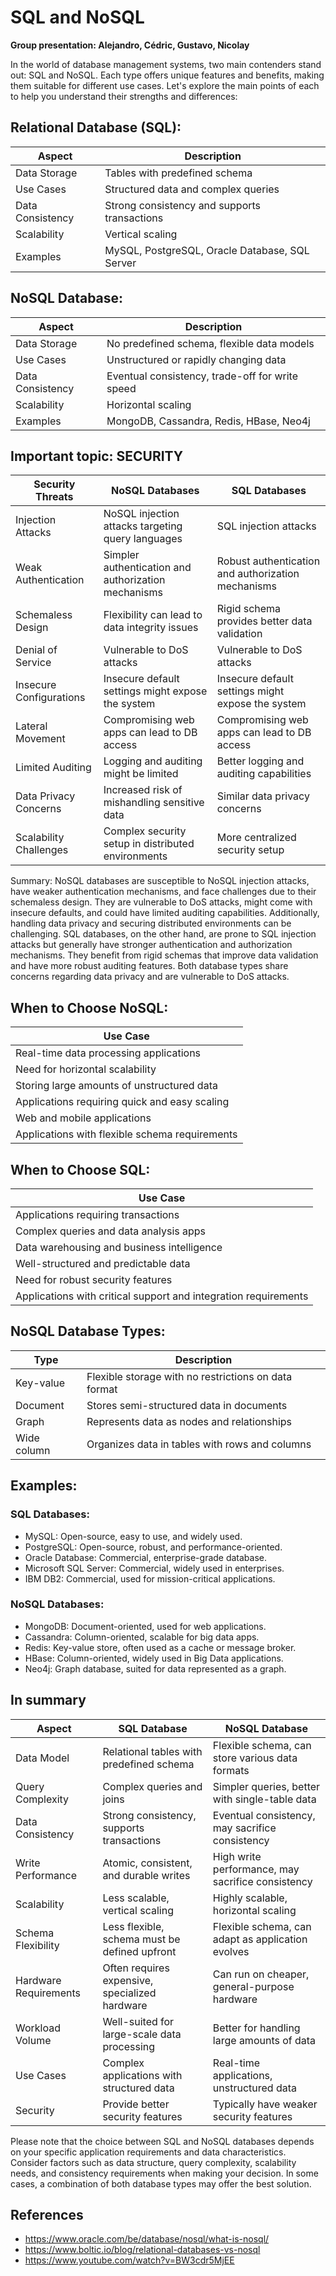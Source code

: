 # SQL and NoSQL

**Group presentation: Alejandro, Cédric, Gustavo, Nicolay**

In the world of database management systems, two main contenders stand out: SQL and NoSQL. Each type offers unique features and benefits, making them suitable for different use cases. Let's explore the main points of each to help you understand their strengths and differences:


## Relational Database (SQL):

| Aspect                  | Description                                       |
|-------------------------|---------------------------------------------------|
| Data Storage            | Tables with predefined schema                    |
| Use Cases               | Structured data and complex queries              |
| Data Consistency        | Strong consistency and supports transactions     |
| Scalability             | Vertical scaling                                 |
| Examples                | MySQL, PostgreSQL, Oracle Database, SQL Server   |

## NoSQL Database:

| Aspect                  | Description                                       |
|-------------------------|---------------------------------------------------|
| Data Storage            | No predefined schema, flexible data models       |
| Use Cases               | Unstructured or rapidly changing data            |
| Data Consistency        | Eventual consistency, trade-off for write speed  |
| Scalability             | Horizontal scaling                               |
| Examples                | MongoDB, Cassandra, Redis, HBase, Neo4j          |

## Important topic: SECURITY

| Security Threats       | NoSQL Databases                                       | SQL Databases                                       |
|------------------------|-------------------------------------------------------|-----------------------------------------------------|
| Injection Attacks      | NoSQL injection attacks targeting query languages   | SQL injection attacks                               |
| Weak Authentication    | Simpler authentication and authorization mechanisms  | Robust authentication and authorization mechanisms |
| Schemaless Design      | Flexibility can lead to data integrity issues        | Rigid schema provides better data validation        |
| Denial of Service      | Vulnerable to DoS attacks                            | Vulnerable to DoS attacks                           |
| Insecure Configurations| Insecure default settings might expose the system   | Insecure default settings might expose the system   |
| Lateral Movement       | Compromising web apps can lead to DB access         | Compromising web apps can lead to DB access         |
| Limited Auditing       | Logging and auditing might be limited                | Better logging and auditing capabilities            |
| Data Privacy Concerns  | Increased risk of mishandling sensitive data         | Similar data privacy concerns                       |
| Scalability Challenges | Complex security setup in distributed environments   | More centralized security setup                     |

Summary:
NoSQL databases are susceptible to NoSQL injection attacks, have weaker authentication mechanisms, and face challenges due to their schemaless design. They are vulnerable to DoS attacks, might come with insecure defaults, and could have limited auditing capabilities. Additionally, handling data privacy and securing distributed environments can be challenging. SQL databases, on the other hand, are prone to SQL injection attacks but generally have stronger authentication and authorization mechanisms. They benefit from rigid schemas that improve data validation and have more robust auditing features. Both database types share concerns regarding data privacy and are vulnerable to DoS attacks.

## When to Choose NoSQL:

| Use Case                                     |
|----------------------------------------------|
| Real-time data processing applications       |
| Need for horizontal scalability              |
| Storing large amounts of unstructured data   |
| Applications requiring quick and easy scaling|
| Web and mobile applications                  |
| Applications with flexible schema requirements|

## When to Choose SQL:

| Use Case                                     |
|----------------------------------------------|
| Applications requiring transactions          |
| Complex queries and data analysis apps       |
| Data warehousing and business intelligence   |
| Well-structured and predictable data         |
| Need for robust security features            |
| Applications with critical support and integration requirements|

## NoSQL Database Types:

| Type               | Description                                          |
|--------------------|------------------------------------------------------|
| Key-value          | Flexible storage with no restrictions on data format |
| Document           | Stores semi-structured data in documents             |
| Graph              | Represents data as nodes and relationships          |
| Wide column        | Organizes data in tables with rows and columns      |


## Examples:

### SQL Databases:
- MySQL: Open-source, easy to use, and widely used.
- PostgreSQL: Open-source, robust, and performance-oriented.
- Oracle Database: Commercial, enterprise-grade database.
- Microsoft SQL Server: Commercial, widely used in enterprises.
- IBM DB2: Commercial, used for mission-critical applications.

### NoSQL Databases:
- MongoDB: Document-oriented, used for web applications.
- Cassandra: Column-oriented, scalable for big data apps.
- Redis: Key-value store, often used as a cache or message broker.
- HBase: Column-oriented, widely used in Big Data applications.
- Neo4j: Graph database, suited for data represented as a graph.

## In summary

| Aspect                   | SQL Database                                     | NoSQL Database                                  |
|--------------------------|--------------------------------------------------|-------------------------------------------------|
| Data Model               | Relational tables with predefined schema        | Flexible schema, can store various data formats |
| Query Complexity         | Complex queries and joins                        | Simpler queries, better with single-table data  |
| Data Consistency         | Strong consistency, supports transactions        | Eventual consistency, may sacrifice consistency|
| Write Performance        | Atomic, consistent, and durable writes          | High write performance, may sacrifice consistency|
| Scalability              | Less scalable, vertical scaling                 | Highly scalable, horizontal scaling             |
| Schema Flexibility       | Less flexible, schema must be defined upfront   | Flexible schema, can adapt as application evolves|
| Hardware Requirements    | Often requires expensive, specialized hardware   | Can run on cheaper, general-purpose hardware    |
| Workload Volume          | Well-suited for large-scale data processing      | Better for handling large amounts of data       |
| Use Cases                | Complex applications with structured data       | Real-time applications, unstructured data       |
| Security                 | Provide better security features     | Typically have weaker security features       |


Please note that the choice between SQL and NoSQL databases depends on your specific application requirements and data characteristics. Consider factors such as data structure, query complexity, scalability needs, and consistency requirements when making your decision. In some cases, a combination of both database types may offer the best solution.

## References
- https://www.oracle.com/be/database/nosql/what-is-nosql/
- https://www.boltic.io/blog/relational-databases-vs-nosql
- https://www.youtube.com/watch?v=BW3cdr5MjEE

